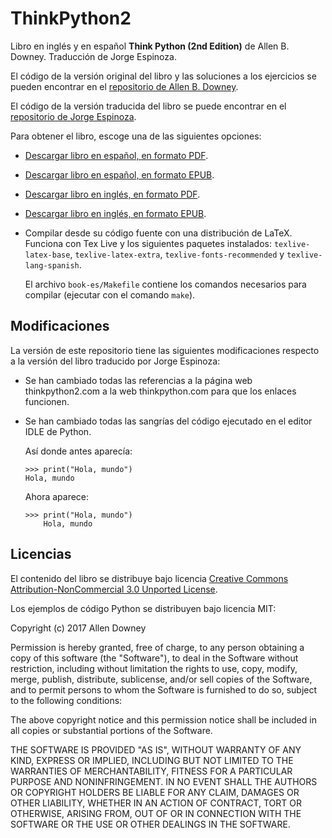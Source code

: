 ThinkPython2
============
Libro en inglés y en español **Think Python (2nd Edition)**
de Allen B. Downey. Traducción de Jorge Espinoza.

El código de la versión original del libro y las soluciones a los
ejercicios se pueden encontrar en el 
[repositorio de Allen B. Downey](https://github.com/AllenDowney/ThinkPython2).

El código de la versión traducida del libro se puede encontrar en el
[repositorio de Jorge Espinoza](https://github.com/espinoza/ThinkPython2-spanish).

Para obtener el libro, escoge una de las siguientes opciones:
* [Descargar libro en español, en formato PDF](https://github.com/picuino/ThinkPython2/blob/master/book-es/thinkpython2-spanish.pdf).
* [Descargar libro en español, en formato EPUB](https://github.com/picuino/ThinkPython2/blob/master/book-es/epub/thinkpython2-spanish.epub).
* [Descargar libro en inglés, en formato PDF](https://github.com/picuino/ThinkPython2/blob/master/book-en/thinkpython2.pdf).
* [Descargar libro en inglés, en formato EPUB](https://github.com/picuino/ThinkPython2/blob/master/book-en/epub/thinkpython2.epub).
* Compilar desde su código fuente con una distribución de LaTeX.
  Funciona con Tex Live y los siguientes paquetes instalados:
  `texlive-latex-base`, `texlive-latex-extra`, 
  `texlive-fonts-recommended` y `texlive-lang-spanish`.  
  
  El archivo `book-es/Makefile` contiene los comandos necesarios para
  compilar (ejecutar con el comando `make`).


Modificaciones
--------------
La versión de este repositorio tiene las siguientes modificaciones
respecto a la versión del libro traducido por Jorge Espinoza:

* Se han cambiado todas las referencias a la página web 
  thinkpython2.com a la web thinkpython.com para que los enlaces
  funcionen.

* Se han cambiado todas las sangrías del código ejecutado en el 
  editor IDLE de Python.

  Así donde antes aparecía:
  ```
  >>> print("Hola, mundo")
  Hola, mundo
  ```
  
  Ahora aparece:
  ```
  >>> print("Hola, mundo")
      Hola, mundo
  ```

Licencias
---------
El contenido del libro se distribuye bajo licencia
[Creative Commons Attribution-NonCommercial 3.0 Unported License](https://creativecommons.org/licenses/by-nc/3.0/).

Los ejemplos de código Python se distribuyen bajo licencia MIT:

   Copyright (c) 2017 Allen Downey
   
   Permission is hereby granted, free of charge, to any person obtaining a
   copy of this software (the "Software"), to deal in the Software without
   restriction, including without limitation the rights to use, copy, 
   modify, merge, publish, distribute, sublicense, and/or sell copies of 
   the Software, and to permit persons to whom the Software is furnished
   to do so, subject to the following conditions:
   
   The above copyright notice and this permission notice shall be included
   in all copies or substantial portions of the Software.
   
   THE SOFTWARE IS PROVIDED "AS IS", WITHOUT WARRANTY OF ANY KIND, EXPRESS
   OR IMPLIED, INCLUDING BUT NOT LIMITED TO THE WARRANTIES OF
   MERCHANTABILITY, FITNESS FOR A PARTICULAR PURPOSE AND NONINFRINGEMENT.
   IN NO EVENT SHALL THE AUTHORS OR COPYRIGHT HOLDERS BE LIABLE FOR ANY
   CLAIM, DAMAGES OR OTHER LIABILITY, WHETHER IN AN ACTION OF CONTRACT,
   TORT OR OTHERWISE, ARISING FROM, OUT OF OR IN CONNECTION WITH THE
   SOFTWARE OR THE USE OR OTHER DEALINGS IN THE SOFTWARE.